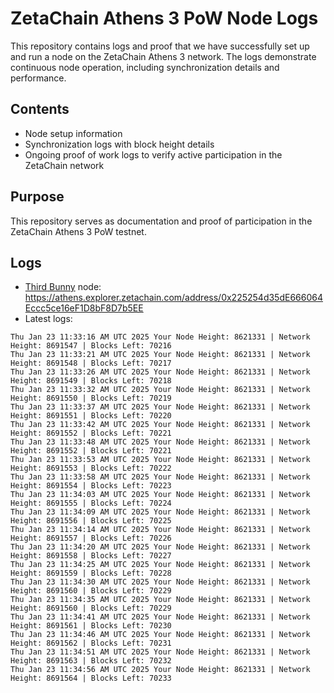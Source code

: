 # ZetaChain Athens 3 PoW Node Logs
This repository contains logs and proof that we have successfully set up and run a node on the ZetaChain Athens 3 network. The logs demonstrate continuous node operation, including synchronization details and performance.

## Contents
- Node setup information
- Synchronization logs with block height details
- Ongoing proof of work logs to verify active participation in the ZetaChain network

## Purpose
This repository serves as documentation and proof of participation in the ZetaChain Athens 3 PoW testnet.

## Logs

- [Third Bunny](https://thirdbunny.xyz/) node: https://athens.explorer.zetachain.com/address/0x225254d35dE666064Eccc5ce16eF1D8bF8D7b5EE
- Latest logs:
```
Thu Jan 23 11:33:16 AM UTC 2025 Your Node Height: 8621331 | Network Height: 8691547 | Blocks Left: 70216
Thu Jan 23 11:33:21 AM UTC 2025 Your Node Height: 8621331 | Network Height: 8691548 | Blocks Left: 70217
Thu Jan 23 11:33:26 AM UTC 2025 Your Node Height: 8621331 | Network Height: 8691549 | Blocks Left: 70218
Thu Jan 23 11:33:32 AM UTC 2025 Your Node Height: 8621331 | Network Height: 8691550 | Blocks Left: 70219
Thu Jan 23 11:33:37 AM UTC 2025 Your Node Height: 8621331 | Network Height: 8691551 | Blocks Left: 70220
Thu Jan 23 11:33:42 AM UTC 2025 Your Node Height: 8621331 | Network Height: 8691552 | Blocks Left: 70221
Thu Jan 23 11:33:48 AM UTC 2025 Your Node Height: 8621331 | Network Height: 8691552 | Blocks Left: 70221
Thu Jan 23 11:33:53 AM UTC 2025 Your Node Height: 8621331 | Network Height: 8691553 | Blocks Left: 70222
Thu Jan 23 11:33:58 AM UTC 2025 Your Node Height: 8621331 | Network Height: 8691554 | Blocks Left: 70223
Thu Jan 23 11:34:03 AM UTC 2025 Your Node Height: 8621331 | Network Height: 8691555 | Blocks Left: 70224
Thu Jan 23 11:34:09 AM UTC 2025 Your Node Height: 8621331 | Network Height: 8691556 | Blocks Left: 70225
Thu Jan 23 11:34:14 AM UTC 2025 Your Node Height: 8621331 | Network Height: 8691557 | Blocks Left: 70226
Thu Jan 23 11:34:20 AM UTC 2025 Your Node Height: 8621331 | Network Height: 8691558 | Blocks Left: 70227
Thu Jan 23 11:34:25 AM UTC 2025 Your Node Height: 8621331 | Network Height: 8691559 | Blocks Left: 70228
Thu Jan 23 11:34:30 AM UTC 2025 Your Node Height: 8621331 | Network Height: 8691560 | Blocks Left: 70229
Thu Jan 23 11:34:35 AM UTC 2025 Your Node Height: 8621331 | Network Height: 8691560 | Blocks Left: 70229
Thu Jan 23 11:34:41 AM UTC 2025 Your Node Height: 8621331 | Network Height: 8691561 | Blocks Left: 70230
Thu Jan 23 11:34:46 AM UTC 2025 Your Node Height: 8621331 | Network Height: 8691562 | Blocks Left: 70231
Thu Jan 23 11:34:51 AM UTC 2025 Your Node Height: 8621331 | Network Height: 8691563 | Blocks Left: 70232
Thu Jan 23 11:34:56 AM UTC 2025 Your Node Height: 8621331 | Network Height: 8691564 | Blocks Left: 70233
```
